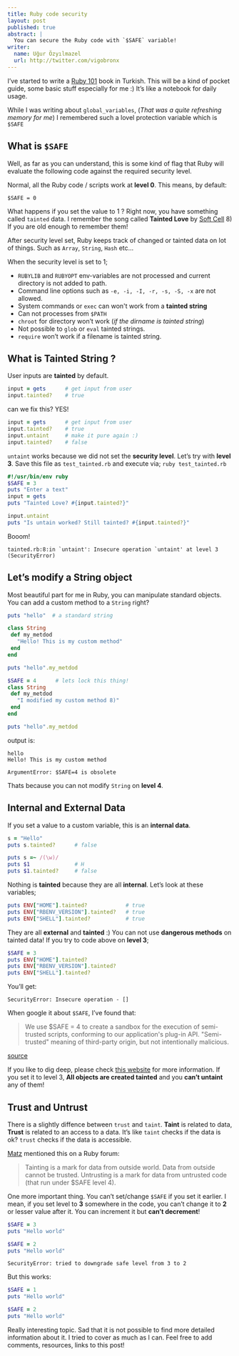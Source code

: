 ```yaml
---
title: Ruby code security
layout: post
published: true
abstract: |
  You can secure the Ruby code with `$SAFE` variable!
writer:
  name: Uğur Özyılmazel
  url: http://twitter.com/vigobronx
---
```

I’ve started to write a [Ruby 101][1] book in Turkish. This will be a kind of
pocket guide, some basic stuff especially for me :) It’s like a notebook for
daily usage.

While I was writing about `global_variables`, (*That was a quite refreshing
memory for me*) I remembered such a lovel protection variable which is
`$SAFE`

## What is `$SAFE`

Well, as far as you can understand, this is some kind of flag that Ruby will
evaluate the following code against the required security level.

Normal, all the Ruby code / scripts work at **level 0**. This means, by default:

`$SAFE = 0`

What happens if you set the value to 1 ? Right now, you have something called
`tainted` data. I remember the song called **Tainted Love** by [Soft Cell][2]
8) If you are old enough to remember them!

After security level set, Ruby keeps track of changed or tainted data on lot
of things. Such as `Array`, `String`, `Hash` etc...

When the security level is set to 1;

* `RUBYLIB` and `RUBYOPT` env-variables are not processed and current
directory is not added to path.
* Command line options such as `-e, -i, -I, -r, -s, -S, -x` are not allowed.
* System commands or `exec` can won't work from a **tainted string**
* Can not processes from `$PATH`
* `chroot` for directory won’t work (_if the dirname is tainted string_)
* Not possible to `glob` or `eval` tainted strings.
* `require` won’t work if a filename is tainted string.

## What is Tainted String ?

User inputs are **tainted** by default.

```ruby
input = gets      # get input from user
input.tainted?    # true
```

can we fix this? YES!

```ruby
input = gets      # get input from user
input.tainted?    # true
input.untaint     # make it pure again :)
input.tainted?    # false
```

`untaint` works because we did not set the **security level**. Let’s try
with **level 3**. Save this file as `test_tainted.rb` and execute via;
`ruby test_tainted.rb`

```ruby
#!/usr/bin/env ruby
$SAFE = 3
puts "Enter a text"
input = gets
puts "Tainted Love? #{input.tainted?}"

input.untaint
puts "Is untain worked? Still tainted? #{input.tainted?}"
```

Booom!

    tainted.rb:8:in `untaint': Insecure operation `untaint' at level 3 (SecurityError)

## Let’s modify a String object

Most beautiful part for me in Ruby, you can manipulate standard objects. You
can add a custom method to a `String` right?

```ruby
puts "hello"  # a standard string

class String
 def my_metdod
   "Hello! This is my custom method"
 end
end

puts "hello".my_metdod

$SAFE = 4      # lets lock this thing!
class String
 def my_metdod
   "I modified my custom method 8)"
 end
end

puts "hello".my_metdod
``` 

output is:

    hello
    Hello! This is my custom method
    
    ArgumentError: $SAFE=4 is obsolete

Thats because you can not modify `String` on **level 4**.

## Internal and External Data

If you set a value to a custom variable, this is an **internal data**.

```ruby
s = "Hello"
puts s.tainted?      # false

puts s =~ /(\w)/
puts $1              # H
puts $1.tainted?     # false
```

Nothing is **tainted** because they are all **internal**. Let’s look at these
variables;

```ruby
puts ENV["HOME"].tainted?            # true
puts ENV["RBENV_VERSION"].tainted?   # true
puts ENV["SHELL"].tainted?           # true
```

They are all **external** and **tainted** :) You can not use **dangerous methods**
on tainted data! If you try to code above on **level 3**;

```ruby
$SAFE = 3
puts ENV["HOME"].tainted?
puts ENV["RBENV_VERSION"].tainted?
puts ENV["SHELL"].tainted?
```

You’ll get:

    SecurityError: Insecure operation - []

When google it about `$SAFE`, I’ve found that:

> We use $SAFE = 4 to create a sandbox for the
execution of semi-trusted scripts, conforming
to our application's plug-in API.
"Semi-trusted" meaning of third-party origin,
but not intentionally malicious.

[source][3]

If you like to dig deep, please check [this website][4] for more information.
If you set it to level 3, **All objects are created tainted** and you **can’t
untaint** any of them!

## Trust and Untrust

There is a slightly diffence between `trust` and `taint`. **Taint** is related
to data, **Trust** is related to an access to a data. It’s like `taint` checks
if the data is ok? `trust` checks if the data is accessible.

[Matz][5] mentioned this on a Ruby forum:

> Tainting is a mark for data from outside world.  Data from outside
cannot be trusted.  Untrusting is a mark for data from untrusted code
(that run under $SAFE level 4).

One more important thing. You can’t set/change `$SAFE` if you set it earlier.
I mean, if you set level to **3** somewhere in the code, you can’t change
it to **2** or lesser value after it. You can increment it but **can’t decrement**!

```ruby
$SAFE = 3
puts "Hello world"

$SAFE = 2
puts "Hello world"
```

    SecurityError: tried to downgrade safe level from 3 to 2

But this works:

```ruby
$SAFE = 1
puts "Hello world"

$SAFE = 2
puts "Hello world"
```

Really interesting topic. Sad that it is not possible to find more detailed
information about it. I tried to cover as much as I can. Feel free to add
comments, resources, links to this post!


[1]: https://www.gitbook.io/book/vigo/ruby-101/
[2]: http://www.youtube.com/watch?v=ZeJkbqjQvnk
[3]: https://www.ruby-forum.com/topic/1887006#1004452
[4]: http://phrogz.net/programmingruby/taint.html
[5]: https://github.com/matz